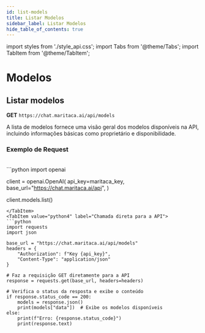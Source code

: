 ```yaml
---
id: list-models
title: Listar Modelos
sidebar_label: Listar Modelos
hide_table_of_contents: true
---
```

import styles from './style_api.css';
import Tabs from '@theme/Tabs';
import TabItem from '@theme/TabItem';

# Modelos

## Listar modelos

**GET** `https://chat.maritaca.ai/api/models`

A lista de modelos fornece uma visão geral dos modelos disponíveis na API, incluindo informações básicas como proprietário e disponibilidade.

### Exemplo de Request

<div class="container">


<br/>

<Tabs position="center">
<TabItem value="python" label="Default" default>
```python
import openai

client = openai.OpenAI(
        api_key=maritaca_key,
        base_url="https://chat.maritaca.ai/api",
    )

client.models.list()

```
</TabItem>
<TabItem value="python4" label="Chamada direta para a API">
```python
import requests
import json

base_url = "https://chat.maritaca.ai/api/models"
headers = {
    "Authorization": f"Key {api_key}",
    "Content-Type": "application/json"
}

# Faz a requisição GET diretamente para a API
response = requests.get(base_url, headers=headers)

# Verifica o status da resposta e exibe o conteúdo
if response.status_code == 200:
    models = response.json()
    print(models["data"])  # Exibe os modelos disponíveis
else:
    print(f"Erro: {response.status_code}")
    print(response.text)
```
</TabItem>
</Tabs>
</div>